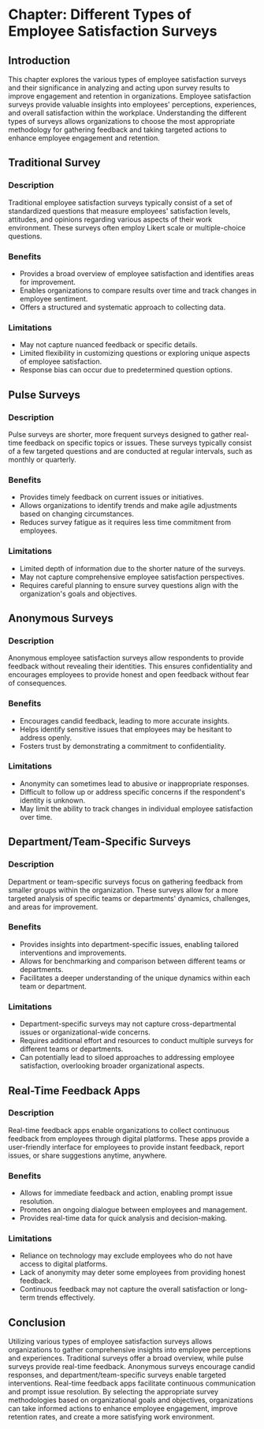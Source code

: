 **Chapter: Different Types of Employee Satisfaction Surveys**
=============================================================

Introduction
------------

This chapter explores the various types of employee satisfaction surveys and their significance in analyzing and acting upon survey results to improve engagement and retention in organizations. Employee satisfaction surveys provide valuable insights into employees' perceptions, experiences, and overall satisfaction within the workplace. Understanding the different types of surveys allows organizations to choose the most appropriate methodology for gathering feedback and taking targeted actions to enhance employee engagement and retention.

Traditional Survey
------------------

### Description

Traditional employee satisfaction surveys typically consist of a set of standardized questions that measure employees' satisfaction levels, attitudes, and opinions regarding various aspects of their work environment. These surveys often employ Likert scale or multiple-choice questions.

### Benefits

* Provides a broad overview of employee satisfaction and identifies areas for improvement.
* Enables organizations to compare results over time and track changes in employee sentiment.
* Offers a structured and systematic approach to collecting data.

### Limitations

* May not capture nuanced feedback or specific details.
* Limited flexibility in customizing questions or exploring unique aspects of employee satisfaction.
* Response bias can occur due to predetermined question options.

Pulse Surveys
-------------

### Description

Pulse surveys are shorter, more frequent surveys designed to gather real-time feedback on specific topics or issues. These surveys typically consist of a few targeted questions and are conducted at regular intervals, such as monthly or quarterly.

### Benefits

* Provides timely feedback on current issues or initiatives.
* Allows organizations to identify trends and make agile adjustments based on changing circumstances.
* Reduces survey fatigue as it requires less time commitment from employees.

### Limitations

* Limited depth of information due to the shorter nature of the surveys.
* May not capture comprehensive employee satisfaction perspectives.
* Requires careful planning to ensure survey questions align with the organization's goals and objectives.

Anonymous Surveys
-----------------

### Description

Anonymous employee satisfaction surveys allow respondents to provide feedback without revealing their identities. This ensures confidentiality and encourages employees to provide honest and open feedback without fear of consequences.

### Benefits

* Encourages candid feedback, leading to more accurate insights.
* Helps identify sensitive issues that employees may be hesitant to address openly.
* Fosters trust by demonstrating a commitment to confidentiality.

### Limitations

* Anonymity can sometimes lead to abusive or inappropriate responses.
* Difficult to follow up or address specific concerns if the respondent's identity is unknown.
* May limit the ability to track changes in individual employee satisfaction over time.

Department/Team-Specific Surveys
--------------------------------

### Description

Department or team-specific surveys focus on gathering feedback from smaller groups within the organization. These surveys allow for a more targeted analysis of specific teams or departments' dynamics, challenges, and areas for improvement.

### Benefits

* Provides insights into department-specific issues, enabling tailored interventions and improvements.
* Allows for benchmarking and comparison between different teams or departments.
* Facilitates a deeper understanding of the unique dynamics within each team or department.

### Limitations

* Department-specific surveys may not capture cross-departmental issues or organizational-wide concerns.
* Requires additional effort and resources to conduct multiple surveys for different teams or departments.
* Can potentially lead to siloed approaches to addressing employee satisfaction, overlooking broader organizational aspects.

Real-Time Feedback Apps
-----------------------

### Description

Real-time feedback apps enable organizations to collect continuous feedback from employees through digital platforms. These apps provide a user-friendly interface for employees to provide instant feedback, report issues, or share suggestions anytime, anywhere.

### Benefits

* Allows for immediate feedback and action, enabling prompt issue resolution.
* Promotes an ongoing dialogue between employees and management.
* Provides real-time data for quick analysis and decision-making.

### Limitations

* Reliance on technology may exclude employees who do not have access to digital platforms.
* Lack of anonymity may deter some employees from providing honest feedback.
* Continuous feedback may not capture the overall satisfaction or long-term trends effectively.

Conclusion
----------

Utilizing various types of employee satisfaction surveys allows organizations to gather comprehensive insights into employee perceptions and experiences. Traditional surveys offer a broad overview, while pulse surveys provide real-time feedback. Anonymous surveys encourage candid responses, and department/team-specific surveys enable targeted interventions. Real-time feedback apps facilitate continuous communication and prompt issue resolution. By selecting the appropriate survey methodologies based on organizational goals and objectives, organizations can take informed actions to enhance employee engagement, improve retention rates, and create a more satisfying work environment.
